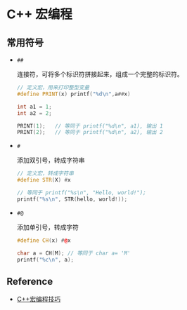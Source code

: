 # C++ 宏编程

## 常用符号

- `##`

    连接符，可将多个标识符拼接起来，组成一个完整的标识符。

    ```cpp
    // 定义宏，用来打印整型变量
    #define PRINT(x) printf("%d\n",a##x)
    
    int a1 = 1;
    int a2 = 2;

    PRINT(1);   // 等同于 printf("%d\n", a1), 输出 1
    PRINT(2);   // 等同于 printf("%d\n", a2), 输出 2
    ```

- `#`

    添加双引号，转成字符串

    ```cpp
    // 定义宏，转成字符串
    #define STR(X) #x

    // 等同于 printf("%s\n", "Hello, world!");
    printf("%s\n", STR(hello, world!));
    ```

- `#@`

    添加单引号，转成字符

    ```cpp
    #define CH(x) #@x

    char a = CH(M); // 等同于 char a= 'M'
    printf("%c\n", a);
    ```

## Reference

- [C++宏编程技巧](https://blog.csdn.net/gkzscs/article/details/82934054)
